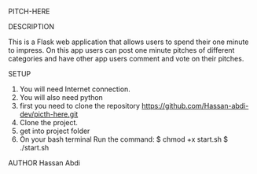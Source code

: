 PITCH-HERE

DESCRIPTION

This is a Flask web application that allows users to spend their one minute to impress. On this app users can post one minute pitches of different categories and have other app users comment and vote on their pitches.

SETUP

 1. You will need Internet connection.
 2. You will also need python 
 3. first you need to clone the repository https://github.com/Hassan-abdi-dev/picth-here.git
 4. Clone the project.
 5. get into project folder 
 6.  On your bash terminal Run the command:
         $ chmod +x start.sh
         $ ./start.sh

AUTHOR
Hassan Abdi

